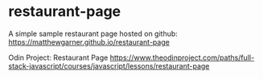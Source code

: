 # restaurant-page

A simple sample restaurant page hosted on github: https://matthewgarner.github.io/restaurant-page

Odin Project: Restaurant Page
https://www.theodinproject.com/paths/full-stack-javascript/courses/javascript/lessons/restaurant-page

